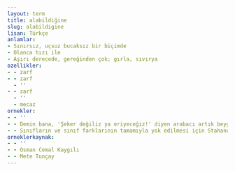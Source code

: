 ```yaml
---
layout: term
title: alabildiğine
slug: alabildigine
lisan: Türkçe
anlamlar:
- Sınırsız, uçsuz bucaksız bir biçimde
- Olanca hızı ile
- Aşırı derecede, gereğinden çok; gırla, sıvırya
ozellikler:
- - zarf
- - zarf
  - ''
- - zarf
  - ''
  - mecaz
ornekler:
- - ''
- - Demin bana, 'Şeker değiliz ya eriyeceğiz!' diyen arabacı artık beygiri çalakamçı sürüyor; genç, dinç hayvan da arabayı alabildiğine koşturuyordu.
- - Sınıfların ve sınıf farklarının tamamıyla yok edilmesi için Stahanov hareketi alabildiğine inkişaf ettiriliyor.
orneklerkaynak:
- - ''
- - Osman Cemal Kaygılı
- - Mete Tunçay
---
```

